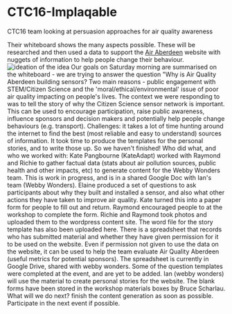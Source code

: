 # CTC16-Implaqable
CTC16 team looking at persuasion approaches for air quality awareness

Their whiteboard shows the many aspects possible. These will be researched and then used a data to support the [Air Aberdeen](https://www.airaberdeen.org) website with nuggets of information to help people change their behaviour.
![ideation of the idea](https://pbs.twimg.com/media/D8i__3eXsAE7MsC.jpg:large) 
Our goals on Saturday morning are summarised on the whiteboard - we are trying to answer the question "Why is Air Quality Aberdeen building sensors? Two main reasons - public engagement with STEM/Citizen Science and the 'moral/ethical/environmental' issue of poor air quality impacting on people's lives. The context we were responding to was to tell the story of why the Citizen Science sensor network is important. This can be used to encourage participation, raise public awareness, influence sponsors and decision makers and potentially help people change behaviours (e.g. transport).
Challenges: it takes a lot of time hunting around the internet to find the best (most reliable and easy to understand) sources of information. It took time to produce the templates for the personal stories, and to write those up. So we haven't finished!
Who did what, and who we worked with:
Kate Pangbourne (KateAdapt) worked with Raymond and Richie to gather factual data (stats about air pollution sources, public health and other impacts, etc) to generate content for the Webby Wonders team. This is work in progress, and is in a shared Google Doc with Ian's team (Webby Wonders).
Elaine produced a set of questions to ask participants about why they built and installed a sensor, and also what other actions they have taken to improve air quality. Kate turned this into a paper form for people to fill out and return. Raymond encouraged people to at the workshop to complete the form. Richie and Raymond took photos and uploaded them to the wordpress content site. The word file for the story template has also been uploaded here. There is a spreadsheet that records who has submitted material and whether they have given permission for it to be used on the website. Even if permission not given to use the data on the website, it can be used to help the team evaluate Air Quality Aberdeen (useful metrics for potential sponsors). The spreadsheet is currently in Google Drive, shared with webby wonders. Some of the question templates were completed at the event, and are yet to be added. 
Ian (webby wonders) will use the material to create personal stories for the website. The blank forms have been stored in the workshop materials boxes by Bruce Scharlau.
What will we do next? finish the content generation as soon as possible. Participate in the next event if possible.
